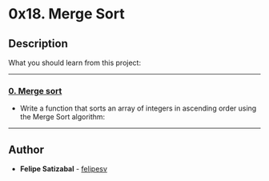 # 0x18. Merge Sort

## Description
What you should learn from this project:

---

### [0. Merge sort](./0-merge_sort.c)
* Write a function that sorts an array of integers in ascending order using the Merge Sort algorithm:

---

## Author
* **Felipe Satizabal** - [felipesv](https://github.com/felipesv)